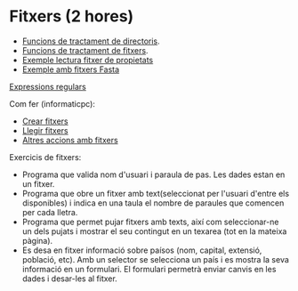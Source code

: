 # Fitxers (2 hores)

  - [Funcions de tractament de directoris](https://www.php.net/manual/es/ref.dir.php).
  - [Funcions de tractament de fitxers](https://www.php.net/manual/es/ref.filesystem.php).
  - [Exemple lectura fitxer de propietats](assets/1.3/properties_file.zip)
  - [Exemple amb fitxers Fasta](assets/1.3/fasta_split.zip)

[Expressions regulars](uf1a03regexp.mdp)

Com fer (informaticpc):

  - [Crear fitxers](https://informaticapc.com/tutorial-php/crear-archivos.php)
  - [Llegir fitxers](https://informaticapc.com/tutorial-php/archivos-csv-texto-delimitado.php)
  - [Altres accions amb fitxers](https://informaticapc.com/tutorial-php/manejo-de-archivos.php)

Exercicis de fitxers:

  - Programa que valida nom d'usuari i paraula de pas. Les dades estan en un fitxer.
  - Programa que obre un fitxer amb text(seleccionat per l'usuari d'entre els disponibles) i indica en una taula el nombre de paraules que comencen per cada lletra.
  - Programa que permet pujar fitxers amb texts, així com seleccionar-ne un dels pujats i mostrar el seu contingut en un texarea (tot en la mateixa pàgina).
  - Es desa en fitxer informació sobre paísos (nom, capital, extensió, població, etc). Amb un selector se selecciona un país i es mostra la seva informació en un formulari. El formulari permetrà enviar canvis en les dades i desar-les al fitxer.